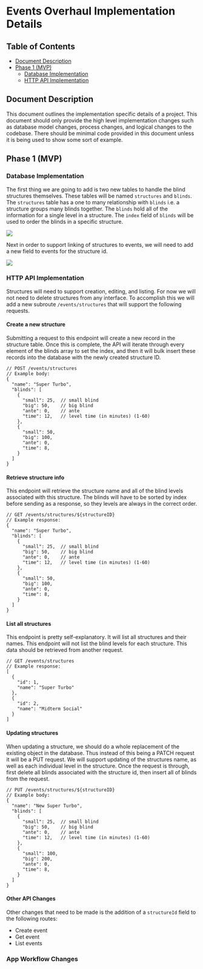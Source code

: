 # Events Overhaul Implementation Details

## Table of Contents
- [Document Description](#document-description)
- [Phase 1 (MVP)](#phase-1-mvp)
  - [Database Implementation](#database-implementation)
  - [HTTP API Implementation](#http-api-implementation)

## Document Description

This document outlines the implementation specific details of a project. This document should only provide the high level implementation changes such as database model changes, process changes, and logical changes to the codebase. There should be minimal code provided in this document unless it is being used to show some sort of example.


## Phase 1 (MVP)

### Database Implementation

The first thing we are going to add is two new tables to handle the blind structures themselves. These tables will be named `structures` and `blinds`. The `structures` table has a one to many relationship with `blinds` i.e. a structure groups many blinds together. The `blinds` hold all of the information for a single level in a structure. The `index` field of `blinds` will be used to order the blinds in a specific structure.

![](https://www.plantuml.com/plantuml/svg/VP31QiGW54NtViKZgtQHVuXjJIerffYaa5MnKOgWBg928Pr_7mCPCeimstCUztgjGfHBJCwYsSeGe8zBccDQT80L0HW5FH4KC_WKjCLYWWyoPUwbq_25nUix5i2x0VZ86BoH6eziWA905xG7lbZZrUEmSElypXTr9oXf-AOE4PwCUjukdRGMA1z8GuxUB7xCxncMFkep7eqxvVcf-W_w5ZEMxM7o6dJtCsNvl-x3KAMzIivU0G00)

Next in order to support linking of structures to events, we will need to add a new field to events for the structure id.

![](https://www.plantuml.com/plantuml/svg/TP31IiGm68JlUOevAbvyX0tTlnfCiqkQ2Ekb5FiB1Tk5vAyWuhiRNGXxyPQPV3DCiiio9jcMTyMhpF89-YY7Z2y5p1DwyaPR7Btfj3_XYKx5NyU5yQnzywXzaM_dj8noPQnduNobCo-SXTDG2cCqUxG7R-Z1_TR1KqkUN4DzvVBDFDqgu6_QC8t22AQZFkZk-09t273HMkofrT46DD6NWZ1KvX8jgRxJrXeNAdglxifLsbvbIppKz_qtgAANHTzgn-jK_ke7)

### HTTP API Implementation

Structures will need to support creation, editing, and listing. For now we will not need to delete structures from any interface. To accomplish this we will add a new subroute `/events/structures` that will support the following requests.

#### Create a new structure

Submitting a request to this endpoint will create a new record in the structure table. Once this is complete, the API will iterate through every element of the blinds array to set the index, and then it will bulk insert these records into the database with the newly created structure ID.

```json5
// POST /events/structures
// Example body:
{
  "name": "Super Turbo",
  "blinds": [
    {
      "small": 25,  // small blind
      "big": 50,    // big blind
      "ante": 0,    // ante
      "time": 12,   // level time (in minutes) (1-60)
    },
    {
      "small": 50,
      "big": 100,
      "ante": 0,
      "time": 8,
    }
  ]
}
```

#### Retrieve structure info

This endpoint will retrieve the structure name and all of the blind levels associated with this structure. The blinds will have to be sorted by index before sending as a response, so they levels are always in the correct order.
```json5
// GET /events/structures/${structureID}
// Example response:
{
  "name": "Super Turbo",
  "blinds": [
    {
      "small": 25,  // small blind
      "big": 50,    // big blind
      "ante": 0,    // ante
      "time": 12,   // level time (in minutes) (1-60)
    },
    {
      "small": 50,
      "big": 100,
      "ante": 0,
      "time": 8,
    }
  ]
}
```

#### List all structures

This endpoint is pretty self-explanatory. It will list all structures and their names. This endpoint will not list the blind levels for each structure. This data should be retrieved from another request.

```json5
// GET /events/structures
// Example response:
[
  {
    "id": 1,
    "name": "Super Turbo"
  },
  {
    "id": 2,
    "name": "Midterm Social"
  }
]
```

#### Updating structures

When updating a structure, we should do a whole replacement of the existing object in the database. Thus instead of this being a PATCH request it will be a PUT request. We will support updating of the structures name, as well as each individual level in the structure. Once the request is through, first delete all blinds associated with the structure id, then insert all of blinds from the request.

```json5
// PUT /events/structures/${structureID}
// Example body:
{
  "name": "New Super Turbo",
  "blinds": [
    {
      "small": 25,  // small blind
      "big": 50,    // big blind
      "ante": 0,    // ante
      "time": 12,   // level time (in minutes) (1-60)
    },
    {
      "small": 100,
      "big": 200,
      "ante": 0,
      "time": 8,
    }
  ]
}
```

#### Other API Changes

Other changes that need to be made is the addition of a `structureId` field to the following routes:
- Create event
- Get event
- List events

### App Workflow Changes